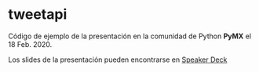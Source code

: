 # tweetapi

Código de ejemplo de la presentación en la comunidad de Python __PyMX__ el 18 Feb. 2020.

Los slides de la presentación pueden encontrarse en [Speaker Deck](https://speakerdeck.com/jackboot7/pymx-requests-para-el-consumo-del-api-de-twitter)
